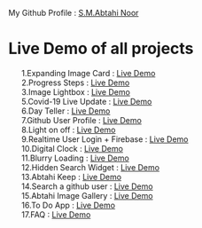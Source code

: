 My Github Profile : <a href="https://github.com/19smabtahinoor"> S.M.Abtahi Noor</a>
# Live Demo of all projects

<ol type="1">
1.Expanding Image Card :  <a href="https://expanding-image-cards.vercel.app/"target="_blank">Live Demo</a>  <br>
2.Progress Steps : <a href="https://progressstepabtahi.netlify.app/"target="_blank">Live Demo</a>  <br>
3.Image Lightbox : <a href="https://imagelightbox.netlify.app/"target="_blank">Live Demo</a> <br>
5.Covid-19 Live Update : <a href="https://covidliveupdatebyabtahi.netlify.app/ "target="_blank">Live Demo</a> <br>
6.Day Teller : <a href="https://daytellerabtahi.netlify.app/"target="_blank">Live Demo</a> <br>
7.Github User Profile : <a href="https://githubuserprofile.netlify.app/"target="_blank">Live Demo</a>  <br>
8.Light on off : <a href="https://lightoffon.netlify.app/"target="_blank">Live Demo</a>    <br>
9.Realtime User Login + Firebase : <a href="https://realtimeloginform.netlify.app/"target="_blank">Live Demo</a>  <br>
10.Digital Clock : <a href="https://digitalclockbyabtahinoor.netlify.app/"target="_blank">Live Demo</a> <br>
11.Blurry Loading : <a href="https://bluryloading.netlify.app/"target="_blank">Live Demo</a><br>
12.Hidden Search Widget : <a href="https://hiddensearchwidgetbyabtahi.netlify.app/"target="_blank">Live Demo</a><br>
13.Abtahi Keep : <a href="https://abtahi-keep.vercel.app" target="_blank">Live Demo</a><br>
14.Search a github user : <a href="https://search-a-github-user.vercel.app/" target="_blank">Live Demo</a><br>
15.Abtahi Image Gallery : <a href="https://abtahi-image-gallery.vercel.app/" target="_blank">Live Demo</a><br>
16.To Do App : <a href="https://to-do-app-vanilla-js.vercel.app/" target="_blank">Live Demo</a><br>
17.FAQ : <a href="https://faq-vanilla-js.vercel.app/" target="_blank">Live Demo</a><br>
</ol>

<!--<a href=""target="_blank">Live Demo</a>-->
